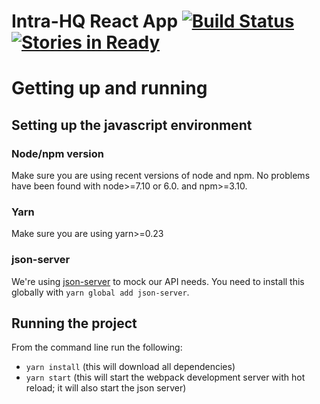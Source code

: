 # Intra-HQ React App [![Build Status](https://travis-ci.org/aefox/intra-hq.svg?branch=develop)](https://travis-ci.org/aefox/intra-hq) [![Stories in Ready](https://badge.waffle.io/aefox/intra-hq.png?label=ready&title=Ready)](https://waffle.io/aefox/intra-hq?utm_source=badge)


# Getting up and running

## Setting up the javascript environment

### Node/npm version
Make sure you are using recent versions of node and npm. No problems have been found with node>=7.10 or 6.0. and npm>=3.10.

### Yarn
Make sure you are using yarn>=0.23

### json-server
We're using [json-server](https://github.com/typicode/json-server) to mock our API needs. You need to install this globally with `yarn global add json-server`.

## Running the project

From the command line run the following:
- `yarn install` (this will download all dependencies)
- `yarn start` (this will start the webpack development server with hot reload; it will also start the json server)

